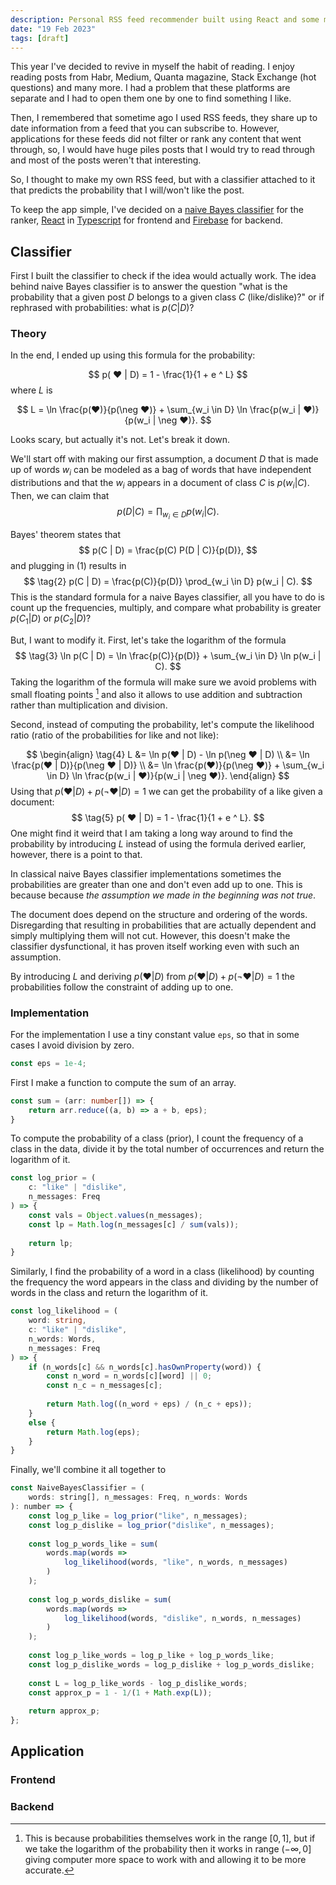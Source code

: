 ```yaml
---
description: Personal RSS feed recommender built using React and some machine learning
date: "19 Feb 2023"
tags: [draft]
---
```


This year I've decided to revive in myself the habit of reading. I enjoy reading posts from Habr, Medium, Quanta magazine, Stack Exchange (hot questions) and many more. I had a problem that these platforms are separate and I had to open them one by one to find something I like.

Then, I remembered that sometime ago I used RSS feeds, they share up to date information from a feed that you can subscribe to. However, applications for these feeds did not filter or rank any content that went through, so, I would have huge piles posts that I would try to read through and most of the posts weren't that interesting. 

So, I thought to make my own RSS feed, but with a classifier attached to it that predicts the probability that I will/won't like the post. 

To keep the app simple, I've decided on a [naive Bayes classifier](https://en.wikipedia.org/wiki/Naive_Bayes_classifier) for the ranker, [React](https://reactjs.org/) in [Typescript](https://www.typescriptlang.org/) for frontend and [Firebase](https://firebase.google.com/) for backend. 

## Classifier

First I built the classifier to check if the idea would actually work. The idea behind naive Bayes classifier is to answer the question "what is the probability that a given post $D$ belongs to a given class $C$ (like/dislike)?" or if rephrased with probabilities: what is $p(C | D)$?

### Theory

In the end, I  ended up using this formula for the probability:

$$
p( ❤ | D) = 1 - \frac{1}{1 + e ^ L}
$$
where $L$ is

$$
L = \ln \frac{p(❤)}{p(\neg ❤)}  + \sum_{w_i \in D} \ln \frac{p(w_i | ❤)}{p(w_i | \neg ❤)}.
$$

Looks scary, but actually it's not. Let's break it down.

We'll start off with making our first assumption, a document $D$ that is made up of words $w_i$ can be modeled as a bag of words that have independent distributions and that the $w_i$ appears in a document of class $C$ is $p(w_i | C)$. Then, we can claim that
$$
\tag{1} p(D|C) = \prod_{w_i \in D} p(w_i | C).
$$

Bayes' theorem states that
$$
p(C | D) = \frac{p(C) P(D | C)}{p(D)},
$$
and plugging in $(1)$ results in
$$
\tag{2} p(C | D) = \frac{p(C)}{p(D)} \prod_{w_i \in D} p(w_i | C).
$$
This is the standard formula for a naive Bayes classifier, all you have to do is count up the frequencies, multiply, and compare what probability is greater $p(C_1 | D)$ or $p(C_2 | D)$? 

But, I want to modify it. First, let's take the logarithm of the formula
$$
\tag{3} \ln p(C | D) = \ln \frac{p(C)}{p(D)} + \sum_{w_i \in D} \ln p(w_i | C).
$$
Taking the logarithm of the formula will make sure we avoid problems with small floating points [^log_expl] and also it allows to use addition and subtraction rather than multiplication and division. 

[^log_expl]: This is because probabilities themselves work in the range $[0, 1]$, but if we take the logarithm of the probability then it works in range $(-\infty, 0]$ giving  computer more space to work with and allowing it to be more accurate.

Second, instead of computing the probability, let's compute the likelihood ratio (ratio of the probabilities for like and not like):

$$
\begin{align}
\tag{4} 
L 
&= \ln p(❤ | D) - \ln p(\neg ❤ | D) \\
&= \ln \frac{p(❤ | D)}{p(\neg ❤ | D)} \\
&= \ln \frac{p(❤)}{p(\neg ❤)}  + \sum_{w_i \in D} \ln \frac{p(w_i | ❤)}{p(w_i | \neg ❤)}.
\end{align}
$$
Using that $p(❤ | D) + p(\neg ❤ | D) = 1$ we can get the probability of a like given a document:
$$
\tag{5} p( ❤ | D) = 1 - \frac{1}{1 + e ^ L}.
$$
One might find it weird that I am taking a long way around to find the probability by introducing $L$ instead of using the formula derived earlier, however, there is a point to that. 

In classical naive Bayes classifier implementations sometimes the probabilities are greater than one and don't even add up to one. This is because because _the assumption we made in the beginning was not true_.

The document does depend on the structure and ordering of the words. Disregarding that resulting in probabilities that are actually dependent and simply multiplying them will not cut. However, this doesn't make the classifier dysfunctional, it has proven itself working even with  such an assumption.

By introducing $L$ and deriving $p(❤ | D)$ from $p(❤ | D) + p(\neg ❤ | D) = 1$ the probabilities follow the constraint of adding up to one.

### Implementation

For the implementation I use a tiny constant value `eps`, so that in some cases I avoid division by zero.

```typescript
const eps = 1e-4;
```

First I make a function to compute the sum of an array.
```typescript
const sum = (arr: number[]) => {
	return arr.reduce((a, b) => a + b, eps);
}
```

To compute the probability of a class (prior), I count the frequency of a class in the data, divide it by the total number of occurrences and return the logarithm of it.

```typescript
const log_prior = (
	c: "like" | "dislike", 
	n_messages: Freq
) => {
	const vals = Object.values(n_messages);
	const lp = Math.log(n_messages[c] / sum(vals));
	
	return lp;
}
```

Similarly, I find the probability of a word in a class (likelihood) by counting the frequency the word appears in the class and dividing by the number of words in the class and return the logarithm of it.

```typescript
const log_likelihood = (
	word: string, 
	c: "like" | "dislike", 
	n_words: Words, 
	n_messages: Freq
) => {
	if (n_words[c] && n_words[c].hasOwnProperty(word)) {
		const n_word = n_words[c][word] || 0;
		const n_c = n_messages[c];
		
		return Math.log((n_word + eps) / (n_c + eps));
	}
	else {
		return Math.log(eps);
	}
}
```

Finally, we'll combine it all together to

```javascript
const NaiveBayesClassifier = (
	words: string[], n_messages: Freq, n_words: Words
): number => {
	const log_p_like = log_prior("like", n_messages);
	const log_p_dislike = log_prior("dislike", n_messages);
	
	const log_p_words_like = sum(
		words.map(words => 
			log_likelihood(words, "like", n_words, n_messages)
		)
	);
	
	const log_p_words_dislike = sum(
		words.map(words => 
			log_likelihood(words, "dislike", n_words, n_messages)
		)
	);
	
	const log_p_like_words = log_p_like + log_p_words_like;
	const log_p_dislike_words = log_p_dislike + log_p_words_dislike;
	
	const L = log_p_like_words - log_p_dislike_words;
	const approx_p = 1 - 1/(1 + Math.exp(L));
	
	return approx_p;
};
```

## Application

### Frontend



### Backend



